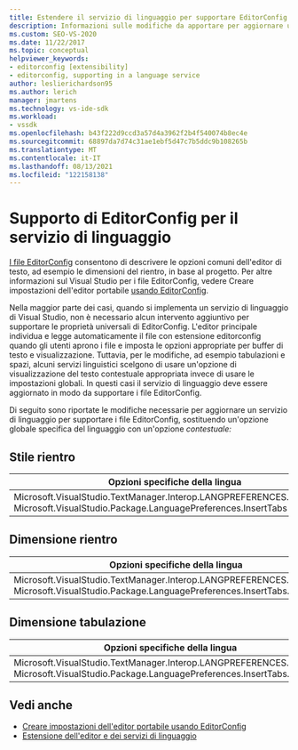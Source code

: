 ```yaml
---
title: Estendere il servizio di linguaggio per supportare EditorConfig
description: Informazioni sulle modifiche da apportare per aggiornare un servizio di linguaggio per supportare i file EditorConfig. Sostituire un'opzione specifica della lingua globale con un'opzione contestuale.
ms.custom: SEO-VS-2020
ms.date: 11/22/2017
ms.topic: conceptual
helpviewer_keywords:
- editorconfig [extensibility]
- editorconfig, supporting in a language service
author: leslierichardson95
ms.author: lerich
manager: jmartens
ms.technology: vs-ide-sdk
ms.workload:
- vssdk
ms.openlocfilehash: b43f222d9ccd3a57d4a3962f2b4f540074b8ec4e
ms.sourcegitcommit: 68897da7d74c31ae1ebf5d47c7b5ddc9b108265b
ms.translationtype: MT
ms.contentlocale: it-IT
ms.lasthandoff: 08/13/2021
ms.locfileid: "122158138"
---
```

# <a name="supporting-editorconfig-for-your-language-service"></a>Supporto di EditorConfig per il servizio di linguaggio

[I file EditorConfig](https://editorconfig.org/) consentono di descrivere le opzioni comuni dell'editor di testo, ad esempio le dimensioni del rientro, in base al progetto. Per altre informazioni sul Visual Studio per i file EditorConfig, vedere Creare impostazioni dell'editor portabile [usando EditorConfig](../ide/create-portable-custom-editor-options.md).

Nella maggior parte dei casi, quando si implementa un servizio di linguaggio di Visual Studio, non è necessario alcun intervento aggiuntivo per supportare le proprietà universali di EditorConfig. L'editor principale individua e legge automaticamente il file con estensione editorconfig quando gli utenti aprono i file e imposta le opzioni appropriate per buffer di testo e visualizzazione. Tuttavia, per le modifiche, ad esempio tabulazioni e spazi, alcuni servizi linguistici scelgono di usare un'opzione di visualizzazione del testo contestuale appropriata invece di usare le impostazioni globali. In questi casi il servizio di linguaggio deve essere aggiornato in modo da supportare i file EditorConfig.

Di seguito sono riportate le modifiche necessarie per aggiornare un servizio di  linguaggio per supportare i file EditorConfig, sostituendo un'opzione globale specifica del linguaggio con un'opzione _contestuale:_

## <a name="indent-style"></a>Stile rientro

Opzioni specifiche della lingua | Opzioni contestuali
-------|--------
Microsoft.VisualStudio.TextManager.Interop.LANGPREFERENCES.fInsertTabs<br/>Microsoft.VisualStudio.Package.LanguagePreferences.InsertTabs|!textBufferOptions.GetOptionValue(DefaultOptions.ConvertTabsToSpacesOptionId)<br/>!textView.Options.GetOptionValue(DefaultOptions.ConvertTabsToSpacesOptionId)

## <a name="indent-size"></a>Dimensione rientro

Opzioni specifiche della lingua | Opzioni contestuali
-------|--------
Microsoft.VisualStudio.TextManager.Interop.LANGPREFERENCES.uIndentSize<br/>Microsoft.VisualStudio.Package.LanguagePreferences.InsertTabs.IndentSize|textBufferOptions.GetOptionValue(DefaultOptions.IndentSizeOptionId)<br/>textView.Options.GetOptionValue(DefaultOptions.IndentSizeOptionId)

## <a name="tab-size"></a>Dimensione tabulazione

Opzioni specifiche della lingua | Opzioni contestuali
-------|--------
Microsoft.VisualStudio.TextManager.Interop.LANGPREFERENCES.uTabSize<br/>Microsoft.VisualStudio.Package.LanguagePreferences.InsertTabs.TabSize|textBufferOptions.GetOptionValue(DefaultOptions.TabSizeOptionId)<br/>textView.Options.GetOptionValue(DefaultOptions.TabSizeOptionId)

## <a name="see-also"></a>Vedi anche

- [Creare impostazioni dell'editor portabile usando EditorConfig](../ide/create-portable-custom-editor-options.md)
- [Estensione dell'editor e dei servizi di linguaggio](../extensibility/extending-the-editor-and-language-services.md)
